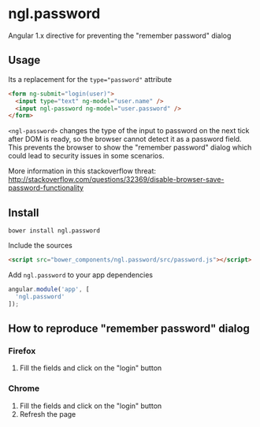 ngl.password
============

Angular 1.x directive for preventing the "remember password" dialog

Usage
-----

Its a replacement for the `type="password"` attribute

```html
<form ng-submit="login(user)">
  <input type="text" ng-model="user.name" />
  <input ngl-password ng-model="user.password" />
</form>
```

`<ngl-password>` changes the type of the input to password on the next tick
after DOM is ready, so the browser cannot detect it as a password field.
This prevents the browser to show the "remember password" dialog which
could lead to security issues in some scenarios.

More information in this stackoverflow threat:
<http://stackoverflow.com/questions/32369/disable-browser-save-password-functionality>

Install
-------

    bower install ngl.password

Include the sources

```html
<script src="bower_components/ngl.password/src/password.js"></script>
```

Add `ngl.password` to your app dependencies

```js
angular.module('app', [
  'ngl.password'
]);
```

How to reproduce "remember password" dialog
-------------------------------------------

### Firefox

 1. Fill the fields and click on the "login" button

### Chrome

 1. Fill the fields and click on the "login" button
 2. Refresh the page
